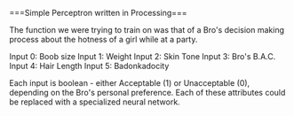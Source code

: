 ===Simple Perceptron written in Processing===

The function we were trying to train on was that of a Bro's decision making process about the hotness of a girl while at a party.

Input 0: Boob size
Input 1: Weight
Input 2: Skin Tone
Input 3: Bro's B.A.C.
Input 4: Hair Length
Input 5: Badonkadocity

Each input is boolean - either Acceptable (1) or Unacceptable (0), depending on the Bro's personal preference. Each of these attributes could be replaced with a specialized neural network. 
